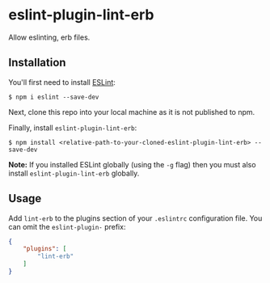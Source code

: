 # eslint-plugin-lint-erb

Allow eslinting, erb files.

## Installation

You'll first need to install [ESLint](http://eslint.org):

```
$ npm i eslint --save-dev
```

Next, clone this repo into your local machine as it is not published to npm.

Finally, install `eslint-plugin-lint-erb`:

```
$ npm install <relative-path-to-your-cloned-eslint-plugin-lint-erb> --save-dev
```

**Note:** If you installed ESLint globally (using the `-g` flag) then you must also install `eslint-plugin-lint-erb` globally.

## Usage

Add `lint-erb` to the plugins section of your `.eslintrc` configuration file. You can omit the `eslint-plugin-` prefix:

```json
{
    "plugins": [
        "lint-erb"
    ]
}
```





